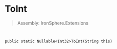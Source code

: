 ﻿

# ToInt

> Assembly: IronSphere.Extensions



```


public static Nullable<Int32>ToInt(String this)
```